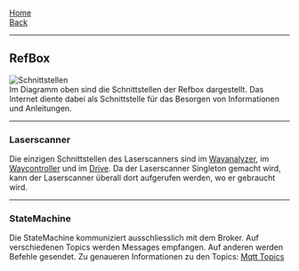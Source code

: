 [Home](home)  
[Back](KonzeptMFT)  
***
## RefBox
![Schnittstellen](https://gitlab.com/solidus/hefei/uploads/4a7cd0b9b5cf1010b0687d039165404a/Schnittstellen.png)  
Im Diagramm oben sind die Schnittstellen der Refbox dargestellt. Das Internet diente dabei als Schnittstelle für das Besorgen von Informationen und Anleitungen.
***
### Laserscanner
Die einzigen Schnittstellen des Laserscanners sind im [Wayanalyzer](Wayanalyzer), im [Waycontroller](Waycontroller) und im [Drive](Drive). Da der Laserscanner Singleton gemacht wird, kann der Laserscanner überall dort aufgerufen werden, wo er gebraucht wird.
***
### StateMachine

Die StateMachine kommuniziert ausschliesslich mit dem Broker. Auf verschiedenen Topics werden Messages empfangen. Auf anderen werden Befehle gesendet. Zu genaueren Informationen zu den Topics: [Mqtt Topics](MqttTopics)